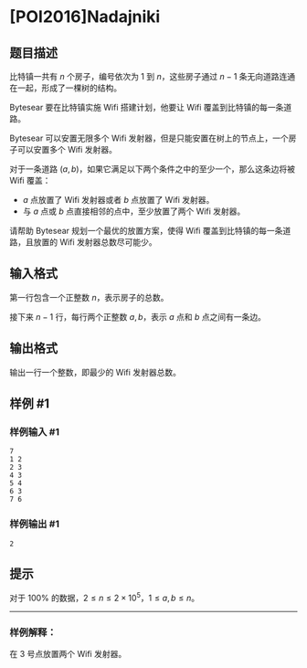 # [POI2016]Nadajniki

## 题目描述

比特镇一共有 $n$ 个房子，编号依次为 $1$ 到 $n$，这些房子通过 $n-1$ 条无向道路连通在一起，形成了一棵树的结构。

Bytesear 要在比特镇实施 Wifi 搭建计划，他要让 Wifi 覆盖到比特镇的每一条道路。

Bytesear 可以安置无限多个 Wifi 发射器，但是只能安置在树上的节点上，一个房子可以安置多个 Wifi 发射器。

对于一条道路 $(a,b)$，如果它满足以下两个条件之中的至少一个，那么这条边将被 Wifi 覆盖：
- $a$ 点放置了 Wifi 发射器或者 $b$ 点放置了 Wifi 发射器。
- 与 $a$ 点或 $b$ 点直接相邻的点中，至少放置了两个 Wifi 发射器。

请帮助 Bytesear 规划一个最优的放置方案，使得 Wifi 覆盖到比特镇的每一条道路，且放置的 Wifi 发射器总数尽可能少。

## 输入格式

第一行包含一个正整数 $n$，表示房子的总数。

接下来 $n-1$ 行，每行两个正整数 $a,b$，表示 $a$ 点和 $b$ 点之间有一条边。

## 输出格式

输出一行一个整数，即最少的 Wifi 发射器总数。

## 样例 #1

### 样例输入 #1
```
7
1 2
2 3
4 3
5 4
6 3
7 6
```

### 样例输出 #1

```
2
```

## 提示

对于 $100\%$ 的数据，$2\le n\le2 \times 10^5$，$1\le a,b\le n$。

----

### 样例解释：

在 $3$ 号点放置两个 Wifi 发射器。

